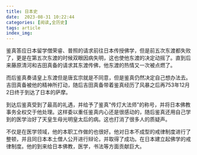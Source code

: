 ```yaml
---
title: 日本史
date:  2023-08-31 10:22:44
categories: [阅读,全历史]
tags: article
index_img: 
---
```

鉴真答应日本留学僧荣睿、普照的请求前往日本传授佛学，但是前五次东渡都失败了，更是在第五次东渡的时候双眼因病失明，这也使他东渡的决定动摇了。直到后来藤原清河和吉田真备的请求其东渡传佛，他东渡的热情又一次被点燃了。

而后鉴真奏请皇上东渡但是唐玄宗就是不同意，但是鉴真仍然决定自己想办法去。吉田真备被他的精神所打动，随后吉田真备带着鉴真经历了风暴之后再753年12月2日终于到达了日本的萨摩。

到达后鉴真受到了最高的礼遇，并给予了鉴真"传灯大法师"的称号，并将日本佛教事务全权交于他处理。这样委以重任鉴真内心还是很感动的，随后鉴真还用自己学到的医学治好了天皇生母光明皇太后的病。这也打消了很多人的质疑声。

不仅是在医学领域，他的本职工作做的也很好。他对日本不成型的戒律制度进行了整顿，并且同日本本土僧人公开进行辩论，并取得了成功。在日本建立起佛学的戒律制度。他的到来给日本佛教，医学，书法等方面贡献巨大。